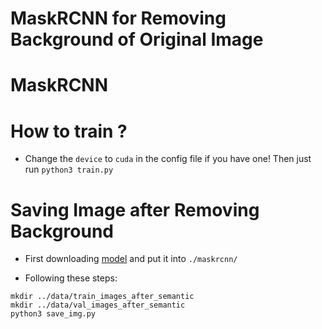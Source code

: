 MaskRCNN for Removing Background of Original Image
=====

# MaskRCNN

# How to train ?

- Change the `device` to `cuda` in the config file if you have one! Then just run `python3 train.py` 

# Saving Image after Removing Background

- First downloading [model](None) and put it into `./maskrcnn/`


- Following these steps:
```
mkdir ../data/train_images_after_semantic
mkdir ../data/val_images_after_semantic
python3 save_img.py
```


